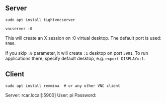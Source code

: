 ## Server
```
sudo apt install tightvncserver

vncserver :0
```

This will create an X session on :0 virtual desktop. The default port is used: `5900`.

If you skip `:0` parameter, it will create `:1` desktop on port `5901`.
To run applications there, specify default desktop, e.g. `export DISPLAY=:1`.

## Client
```
sudo apt install remmina  # or any other VNC client
```

Server: rcar.local[:5900]
User: pi
Password: <specified in vncserver above>
